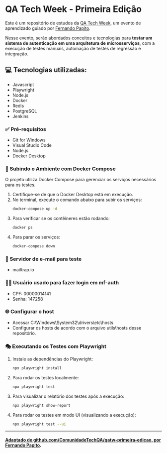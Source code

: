 # QA Tech Week - Primeira Edição

Este é um repositório de estudos da [QA Tech Week](https://www.youtube.com/watch?v=louKpr1KzEU&list=PLn2i8I7W73iq2QYJCet6ysRl3SkqLfXZd&index=2), um evento de aprendizado guiado por [Fernando Papito](https://fernandopapito.com.br/).

Nesse evento, serão abordados conceitos e tecnologias para **testar um sistema de autenticação em uma arquitetura de microsserviços**, com a execução de testes manuais, automação de testes de regressão e integração. 

## 💻 Tecnologias utilizadas: 
- Javascript
- Playwright
- Node.js
- Docker
- Redis
- PostgreSQL
- Jenkins

### ✅ Pré-requisitos
- Git for Windows
- Visual Studio Code
- Node.js
- Docker Desktop

### 🐋 Subindo o Ambiente com Docker Compose
O projeto utiliza Docker Compose para gerenciar os serviços necessários para os testes.

1. Certifique-se de que o Docker Desktop está em execução.
2. No terminal, execute o comando abaixo para subir os serviços:
   ```sh
   docker-compose up -d
   ```
3. Para verificar se os contêineres estão rodando:
   ```sh
   docker ps
   ```
4. Para parar os serviços:
   ```sh
   docker-compose down
   ```

### 📩 Servidor de e-mail para teste
 - mailtrap.io

### 🧑‍💻 Usuário usado para fazer login em mf-auth
- CPF: 00000014141
- Senha: 147258

### 🌐 Configurar o host
- Acessar C:\Windows\System32\drivers\etc\hosts
- Configurar os hosts de acordo com o arquivo utils\hosts desse repositório.

### 🎭 Executando os Testes com Playwright

1. Instale as dependências do Playwright:
   ```sh
   npx playwright install
   ```
2. Para rodar os testes localmente:
   ```sh
   npx playwright test
   ```
3. Para visualizar o relatório dos testes após a execução:
   ```sh
   npx playwright show-report
   ```
4. Para rodar os testes em modo UI (visualizando a execução):
   ```sh
   npx playwright test --ui
   ```

----

#### [Adaptado de github.com/ComunidadeTechQA/qatw-primeira-edicao, por Fernando Papito](https://github.com/ComunidadeTechQA/qatw-primeira-edicao?tab=readme-ov-file).
